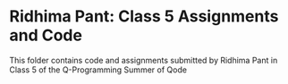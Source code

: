 # Ridhima Pant: Class 5 Assignments and Code
This folder contains code and assignments submitted by Ridhima Pant in Class 5 of the Q-Programming Summer of Qode